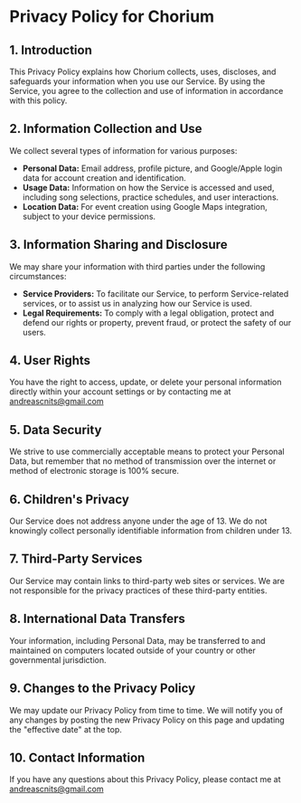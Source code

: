 # Privacy Policy for Chorium

## 1. Introduction
This Privacy Policy explains how Chorium collects, uses, discloses, and safeguards your information when you use our Service. By using the Service, you agree to the collection and use of information in accordance with this policy.

## 2. Information Collection and Use
We collect several types of information for various purposes:
- **Personal Data:** Email address, profile picture, and Google/Apple login data for account creation and identification.
- **Usage Data:** Information on how the Service is accessed and used, including song selections, practice schedules, and user interactions.
- **Location Data:** For event creation using Google Maps integration, subject to your device permissions.

## 3. Information Sharing and Disclosure
We may share your information with third parties under the following circumstances:
- **Service Providers:** To facilitate our Service, to perform Service-related services, or to assist us in analyzing how our Service is used.
- **Legal Requirements:** To comply with a legal obligation, protect and defend our rights or property, prevent fraud, or protect the safety of our users.

## 4. User Rights
You have the right to access, update, or delete your personal information directly within your account settings or by contacting me at andreascnits@gmail.com

## 5. Data Security
We strive to use commercially acceptable means to protect your Personal Data, but remember that no method of transmission over the internet or method of electronic storage is 100% secure.

## 6. Children's Privacy
Our Service does not address anyone under the age of 13. We do not knowingly collect personally identifiable information from children under 13.

## 7. Third-Party Services
Our Service may contain links to third-party web sites or services. We are not responsible for the privacy practices of these third-party entities.

## 8. International Data Transfers
Your information, including Personal Data, may be transferred to and maintained on computers located outside of your country or other governmental jurisdiction.

## 9. Changes to the Privacy Policy
We may update our Privacy Policy from time to time. We will notify you of any changes by posting the new Privacy Policy on this page and updating the "effective date" at the top.

## 10. Contact Information
If you have any questions about this Privacy Policy, please contact me at andreascnits@gmail.com
